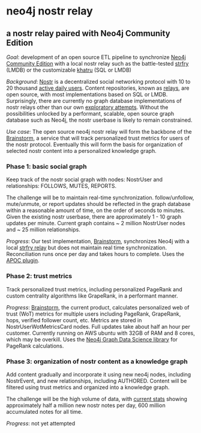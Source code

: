 neo4j nostr relay
=====
a nostr relay paired with Neo4j Community Edition
-----

*Goal*: development of an open source ETL pipeline to synchronize [Neo4j Community Edition](https://neo4j.com/product/community-edition/) with a local nostr relay such as the battle-tested [strfry](https://github.com/hoytech/strfry) (LMDB) or the customizable [khatru](https://github.com/fiatjaf/khatru) (SQL or LMDB)

*Background*: [Nostr](https://nostr.com/) is a decentralized social networking protocol with 10 to 20 thousand [active daily users](https://stats.nostr.band/). Content repositories, known as [relays](https://github.com/aljazceru/awesome-nostr#relays), are open source, with most implementations based on SQL or LMDB. Surprisingly, there are currently no graph database implementations of nostr relays other than our own [exploratory attempts](https://github.com/Pretty-Good-Freedom-Tech/brainstorm). Without the possibilities unlocked by a performant, scalable, open source graph database such as Neo4j, the nostr userbase is likely to remain constrained.

*Use case*: The open source neo4j nostr relay will form the backbone of the [Brainstorm](https://brainstorm.world), a service that will track personalized trust metrics for users of the nostr protocol. Eventually this will form the basis for organization of selected nostr content into a personalized knowledge graph.

### Phase 1: basic social graph

Keep track of the nostr social graph with nodes: NostrUser and relationships: FOLLOWS, MUTES, REPORTS.

The challenge will be to maintain real-time synchronization. follow/unfollow, mute/unmute, or report updates should be reflected in the graph database within a reasonable amount of time, on the order of seconds to minutes. Given the existing nostr userbase, there are approximately 1 - 10 graph updates per minute. Current graph contains ~ 2 million NostrUser nodes and ~ 25 million relationships.

_Progress_: Our test implementation, [Brainstorm](https://straycat.brainstorm.social), synchronizes Neo4j with a local [strfry relay](https://github.com/hoytech/strfry) but does not maintain real time synchronization. Reconciliation runs once per day and takes hours to complete. Uses the [APOC plugin](https://neo4j.com/labs/apoc/).

### Phase 2: trust metrics

Track personalized trust metrics, including personalized PageRank and custom centrality algorithms like GrapeRank, in a performant manner.

_Progress_: [Brainstorm](https://github.com/Pretty-Good-Freedom-Tech/brainstorm), the current product, calculates personalized web of trust (WoT) metrics for multiple users including PageRank, GrapeRank, hops, verified follower count, etc. Metrics are stored in NostrUserWotMetricsCard nodes. Full updates take about half an hour per customer. Currently running on AWS ubuntu with 32GB of RAM and 8 cores, which may be overkill. Uses the [Neo4j Graph Data Science library](https://neo4j.com/docs/graph-data-science/current/) for PageRank calculations.

### Phase 3: organization of nostr content as a knowledge graph

Add content gradually and incorporate it using new neo4j nodes, including NostrEvent, and new relationships, including AUTHORED. Content will be filtered using trust metrics and organized into a knowledge graph.

The challenge will be the high volume of data, with [current stats](https://stats.nostr.band/) showing approximately half a million new nostr notes per day, 600 million accumulated notes for all time.

_Progress_: not yet attempted
